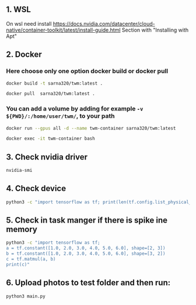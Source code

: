 ## 1. WSL
On wsl need install https://docs.nvidia.com/datacenter/cloud-native/container-toolkit/latest/install-guide.html
Section with "Installing with Apt"

## 2. Docker
### Here choose only one option docker build or docker pull
```sh 
docker build -t sarna320/twm:latest .
```
```sh 
docker pull  sarna320/twm:latest .
```

### You can add a volume by adding for example ```-v ${PWD}/:/home/user/twm/```, to your path
```sh
docker run --gpus all -d --name twm-container sarna320/twm:latest
```

```sh
docker exec -it twm-container bash
```

## 3. Check nvidia driver
```sh
nvidia-smi
```

## 4. Check device
```sh
python3 -c "import tensorflow as tf; print(len(tf.config.list_physical_devices('GPU')))"
```

## 5. Check in task manger if there is spike ine memory
```sh
python3 -c "import tensorflow as tf;
a = tf.constant([1.0, 2.0, 3.0, 4.0, 5.0, 6.0], shape=[2, 3])
b = tf.constant([1.0, 2.0, 3.0, 4.0, 5.0, 6.0], shape=[3, 2])
c = tf.matmul(a, b)
print(c)"
```

## 6. Upload photos to test folder and then run:
```sh
python3 main.py
```